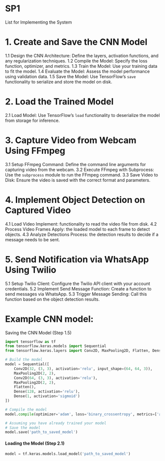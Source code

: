 # SP1
List for Implementing the System

# 1. Create and Save the CNN Model

1.1 Design the CNN Architecture: Define the layers, activation functions, and any regularization techniques.
1.2 Compile the Model: Specify the loss function, optimizer, and metrics.
1.3 Train the Model: Use your training data to fit the model.
1.4 Evaluate the Model: Assess the model performance using validation data.
1.5 Save the Model: Use TensorFlow’s `save` functionality to serialize and store the model on disk.

# 2. Load the Trained Model

2.1 Load Model: Use TensorFlow’s `load` functionality to deserialize the model from storage for inference.

# 3. Capture Video from Webcam Using FFmpeg

3.1 Setup FFmpeg Command: Define the command line arguments for capturing video from the webcam.
3.2 Execute FFmpeg with Subprocess: Use the `subprocess` module to run the FFmpeg command.
3.3 Save Video to Disk: Ensure the video is saved with the correct format and parameters.

# 4. Implement Object Detection on Captured Video

4.1 Load Video Implement: functionality to read the video file from disk.
4.2 Process Video Frames Apply: the loaded model to each frame to detect objects.
4.3 Analyze Detections Process: the detection results to decide if a message needs to be sent.

# 5. Send Notification via WhatsApp Using Twilio

5.1 Setup Twilio Client: Configure the Twilio API client with your account credentials.
5.2 Implement Send Message Function: Create a function to send messages via WhatsApp.
5.3 Trigger Message Sending: Call this function based on the object detection results.

# Example CNN model:
Saving the CNN Model (Step 1.5)

```python
import tensorflow as tf
from tensorflow.keras.models import Sequential
from tensorflow.keras.layers import Conv2D, MaxPooling2D, Flatten, Dense

# Build the model
model = Sequential([
    Conv2D(32, (3, 3), activation='relu', input_shape=(64, 64, 3)),
    MaxPooling2D(2, 2),
    Conv2D(64, (3, 3), activation='relu'),
    MaxPooling2D(2, 2),
    Flatten(),
    Dense(128, activation='relu'),
    Dense(1, activation='sigmoid')
])

# Compile the model
model.compile(optimizer='adam', loss='binary_crossentropy', metrics=['accuracy'])

# Assuming you have already trained your model
# Save the model
model.save('path_to_saved_model')
```

#### Loading the Model (Step 2.1)

```python
model = tf.keras.models.load_model('path_to_saved_model')
```
